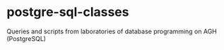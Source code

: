 # postgre-sql-classes
Queries and scripts from laboratories of database programming on AGH (PostgreSQL)
